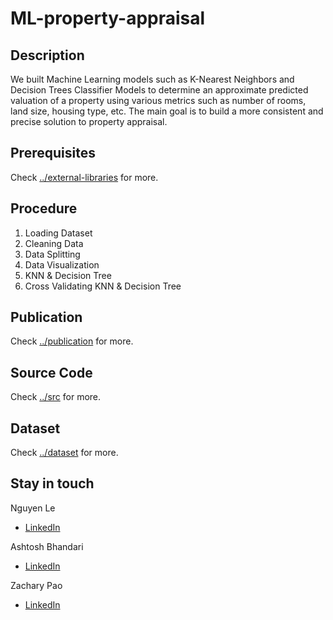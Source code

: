 # ML-property-appraisal

## Description
We built Machine Learning models such as K-Nearest Neighbors and Decision Trees Classifier Models to determine an approximate predicted valuation of a property using various metrics such as number of rooms, land size, housing type, etc. The main goal is to build a more consistent and precise solution to property appraisal.

## Prerequisites
Check [../external-libraries](https://github.com/FilipLe/ML-property-appraisal/tree/main/external-libraries) for more.

## Procedure 
1. Loading Dataset
2. Cleaning Data
3. Data Splitting
4. Data Visualization
5. KNN & Decision Tree
6. Cross Validating KNN & Decision Tree

## Publication
Check [../publication](https://github.com/FilipLe/ML-property-appraisal/tree/main/publication) for more.

## Source Code 
Check [../src](https://github.com/FilipLe/ML-property-appraisal/tree/main/src) for more.

## Dataset
Check [../dataset](https://github.com/FilipLe/ML-property-appraisal/tree/main/dataset) for more.

## Stay in touch
Nguyen Le
- [LinkedIn](http://linkedin.com/in/nguyenle04/)

Ashtosh Bhandari
- [LinkedIn](https://www.linkedin.com/in/ashtosh-bhandari-8056b1246/)

Zachary Pao
- [LinkedIn](https://www.linkedin.com/in/zachary-pao-506788161/)

